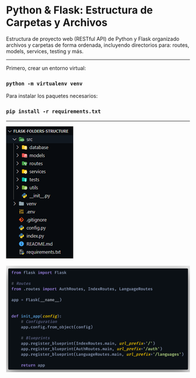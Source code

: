 # Python & Flask: Estructura de Carpetas y Archivos

Estructura de proyecto web (RESTful API) de Python y Flask organizado archivos y carpetas de forma ordenada, incluyendo directorios para: routes, models, services, testing y más.

<hr/>

Primero, crear un entorno virtual:
### `python -m virtualenv venv`

Para instalar los paquetes necesarios:
### `pip install -r requirements.txt`

<hr/>

![](./preview1.png)
<br/><br/>
![](./preview2.png)
